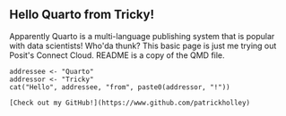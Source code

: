 ## Hello Quarto from Tricky!

Apparently Quarto is a multi-language publishing system that is popular with data scientists! Who'da thunk? This basic page is just me trying out Posit's Connect Cloud. README is a copy of the QMD file.

```{r}
addressee <- "Quarto"
addressor <- "Tricky"
cat("Hello", addressee, "from", paste0(addressor, "!"))
```

```         
[Check out my GitHub!](https://www.github.com/patrickholley)
```
